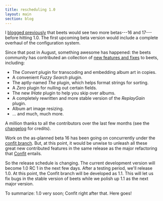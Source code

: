 ```yaml
---
title: rescheduling 1.0
layout: main
section: blog
---
```

I [blogged previously][opoblog] that beets would see two more betas---16 and 17---before hitting 1.0. The first upcoming beta version would include a complete overhaul of the configuration system.

Since that post in August, something awesome has happened: the beets community has contributed an collection of [new features and fixes][changelog] to beets, including:

* The *Convert* plugin for transcoding and embedding album art in copies.
* A convenient *Fuzzy Search* plugin.
* The aptly-named *The* plugin, which helps format strings for sorting.
* A *Zero* plugin for nulling out certain fields.
* The new *IHate* plugin to help you skip over albums.
* A completely rewritten and more stable version of the *ReplayGain* plugin.
* Album art image resizing.
* ... and much, much more.

A million thanks to all the contributors over the last few months (see the [changelog][] for credits).

Work on the as-planned beta 16 has been going on concurrently under the [confit branch][]. But, at this point, it would be unwise to unleash all these great new contributed features in the same release as the major refactoring that [Confit][] entails.

So the release schedule is changing. The current development version will become 1.0 RC 1 in the next few days. After a testing period, we'll release 1.0. At this point, the Confit branch will be developed as 1.1. This will let us fix bugs in the stable version of beets while we polish up 1.1 as the next major version.

To summarize: 1.0 very soon; Confit right after that. Here goes!

[Confit]: https://github.com/sampsyo/confit
[confit branch]: https://github.com/beetbox/beets/tree/confit
[opoblog]: {{site.url}}/blog/one-point-oh.html
[changelog]: http://beets.readthedocs.org/en/latest/changelog.html
